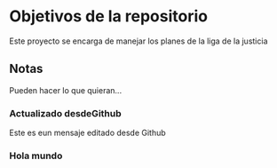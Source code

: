 # Objetivos de la repositorio

Este proyecto se encarga de manejar los planes de la liga de la justicia


## Notas
Pueden hacer lo que quieran...

### Actualizado desdeGithub
Este es eun mensaje editado desde Github

### Hola mundo
